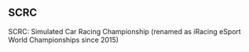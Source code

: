 ## SCRC

SCRC: Simulated Car Racing Championship (renamed as iRacing eSport World Championships since 2015)